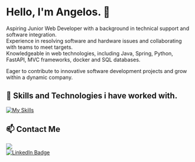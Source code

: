 # Hello, I'm Angelos. 🦑

Aspiring Junior Web Developer with a background in technical support and software integration.<br>
Experience in resolving software and hardware issues and collaborating with teams to meet targets.<br>
Knowledgeable in web technologies, including Java, Spring,  Python, FastAPI, MVC frameworks, docker and SQL databases.

Eager to contribute to innovative software development projects and grow within a dynamic company.


## 🌱 Skills and Technologies i have worked with.


[![My Skills](https://skillicons.dev/icons?i=java,spring,py,fastapi,php,laravel,postgres,docker,html,css,tailwind,js&perline=6)](https://skillicons.dev)


## 📫 Contact Me

 <div id="badges">
   <a href="https://anggi.io/">
    <img src="https://img.shields.io/badge/anggi.io-blue?style=social&logo=Read.cv&logoColor=blue"/>
   </a>
  </div>
<div id="badges">
   <a href="https://www.linkedin.com/in/anggian/">
    <img src="https://img.shields.io/badge/anggian-blue?style=social&logo=linkedin&logoColor=blue" alt="LinkedIn Badge"/>
   </a>
</div>


<!---
AngelosGi/AngelosGi is a ✨ special ✨ repository because its `README.md` (this file) appears on your GitHub profile.
You can click the Preview link to take a look at your changes.
--->
